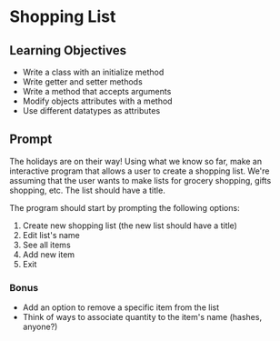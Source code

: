 # Shopping List

## Learning Objectives
- Write a class with an initialize method
- Write getter and setter methods
- Write a method that accepts arguments
- Modify objects attributes with a method
- Use different datatypes as attributes

## Prompt
The holidays are on their way! Using what we know so far, make an interactive program that allows a user to create a shopping list. We're assuming that the user wants to make lists for grocery shopping, gifts shopping, etc. The list should have a title.

The program should start by prompting the following options:
    
1. Create new shopping list (the new list should have a title)
2. Edit list's name
3. See all items
4. Add new item
5. Exit

### Bonus
- Add an option to remove a specific item from the list
- Think of ways to associate quantity to the item's name (hashes, anyone?) 
